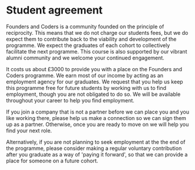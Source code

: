 # Student agreement  

Founders and Coders is a community founded on the principle of reciprocity. This means that we do not charge our students fees, but we do expect them to contribute back to the viability and development of the programme. We expect the graduates of each cohort to collectively facilitate the next programme. This course is also supported by our vibrant alumni community and we welcome your continued engagement.

It costs us about £3000 to provide you with a place on the Founders and Coders programme. We earn most of our income by acting as an employment agency for our graduates. We request that you help us keep this programme free for future students by working with us to find employment, though you are not obligated to do so. We will be available throughout your career to help you find employment.

If you join a company that is not a partner before we can place you and you like working there, please help us make a connection so we can sign them up as a partner. Otherwise, once you are ready to move on we will help you find your next role.

Alternatively, if you are not planning to seek employment at the the end of the programme, please consider making a regular voluntary contribution after you graduate as a way of 'paying it forward', so that we can provide a place for someone on a future cohort.
